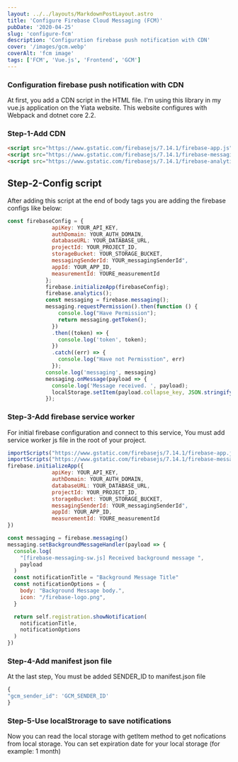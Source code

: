 ```yaml
---
layout: ../../layouts/MarkdownPostLayout.astro
title: 'Configure Firebase Cloud Messaging (FCM)'
pubDate: '2020-04-25'
slug: 'configure-fcm'
description: 'Configuration firebase push notification with CDN'
cover: '/images/gcm.webp'
coverAlt: 'fcm image'
tags: ['FCM', 'Vue.js', 'Frontend', 'GCM']
---
```


### Configuration firebase push notification with CDN

At first, you add a CDN script in the HTML file. I'm using this library in my vue.js application on the Yiata website.
This website configures with Webpack and dotnet core 2.2.

### Step-1-Add CDN

```html
<script src="https://www.gstatic.com/firebasejs/7.14.1/firebase-app.js"></script>
<script src="https://www.gstatic.com/firebasejs/7.14.1/firebase-messaging.js"></script>
<script src="https://www.gstatic.com/firebasejs/7.14.1/firebase-analytics.js"></script>
```

## Step-2-Config script

After adding this script at the end of body tags you are adding the firebase configs like below:

```javascript
const firebaseConfig = {
              apiKey: YOUR_API_KEY,
              authDomain: YOUR_AUTH_DOMAIN,
              databaseURL: YOUR_DATABASE_URL,
              projectId: YOUR_PROJECT_ID,
              storageBucket: YOUR_STORAGE_BUCKET,
              messagingSenderId: YOUR_messagingSenderId",
              appId: YOUR_APP_ID,
              measurementId: YOURE_measurementId
            };
            firebase.initializeApp(firebaseConfig);
            firebase.analytics();
            const messaging = firebase.messaging();
            messaging.requestPermission().then(function () {
                console.log("Have Permission");
                return messaging.getToken();
              })
              .then((token) => {
                console.log('token', token);
              })
              .catch((err) => {
                console.log("Have not Permisstion", err)
              });
            console.log('messaging', messaging)
            messaging.onMessage(payload => {
              console.log('Message received. ', payload);
              localStorage.setItem(payload.collapse_key, JSON.stringify(payload.notification));
            });
```

### Step-3-Add firebase service worker

For initial firebase configuration and connect to this service, You must add service worker js file in the root of your project.

```javascript
importScripts("https://www.gstatic.com/firebasejs/7.14.1/firebase-app.js")
importScripts("https://www.gstatic.com/firebasejs/7.14.1/firebase-messaging.js")
firebase.initializeApp({
              apiKey: YOUR_API_KEY,
              authDomain: YOUR_AUTH_DOMAIN,
              databaseURL: YOUR_DATABASE_URL,
              projectId: YOUR_PROJECT_ID,
              storageBucket: YOUR_STORAGE_BUCKET,
              messagingSenderId: YOUR_messagingSenderId",
              appId: YOUR_APP_ID,
              measurementId: YOURE_measurementId
})

const messaging = firebase.messaging()
messaging.setBackgroundMessageHandler(payload => {
  console.log(
    "[firebase-messaging-sw.js] Received background message ",
    payload
  )
  const notificationTitle = "Background Message Title"
  const notificationOptions = {
    body: "Background Message body.",
    icon: "/firebase-logo.png",
  }

  return self.registration.showNotification(
    notificationTitle,
    notificationOptions
  )
})
```

### Step-4-Add manifest json file

At the last step, You must be added SENDER_ID to manifest.json file

```javascript
{
"gcm_sender_id": 'GCM_SENDER_ID'
}

```

### Step-5-Use localStrorage to save notifications

Now you can read the local storage with getItem method to get nofications from local storage. You can set expiration date for your local storage (for example: 1 month)
